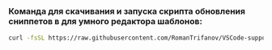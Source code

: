 ### Команда для скачивания и запуска скрипта обновления сниппетов в для умного редактора шаблонов:

```bash
curl -fsSL https://raw.githubusercontent.com/RomanTrifanov/VSCode-support-SHM-template/refs/heads/main/shm_admin_scripts/force_update_shm_admin_snippets.sh | bash -
```
